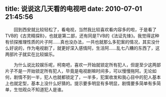 title: 说说这几天看的电视吧
date: 2010-07-01 21:45:56
---

　　回到西安就比较轻松了，看电视，当然我比较喜欢看内容多的啦，于是看了TVB的《古灵精探B》，也就是第二部，还有同是TVB的《法证先锋》。我觉得这种有侦探推理性质的片子阿……真也没办法，一共也就那么多犯案的情况，其实没什么好说的，作为电视剧了，就更好深入感情阿，生活阿……乱七八糟的东西了，这两部片子就实在比较娱乐。

　　为什么说比较娱乐呢，柯南吧，喜欢一开始就锁定所有犯人，但是至少这两部片子不是一开始锁定所有犯人，毕竟是电视剧嘛时间多，可以慢慢拖阿。无论如何，剧情不到一半，犯人也就都锁定了，一半多，犯案收发和我心目中的犯人基本上也就定型，基本上没什么好猜的。提示要多明显有多明显，剧情要多简单有多简单，生怕观众不知道犯人是谁。